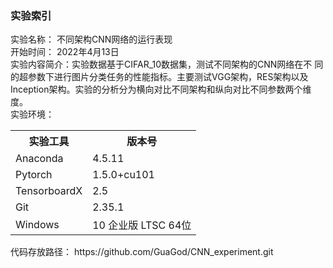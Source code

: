 ### 实验索引
实验名称： 不同架构CNN网络的运行表现 </br>
开始时间： 2022年4月13日    </br>
实验内容简介：实验数据基于CIFAR_10数据集，测试不同架构的CNN网络在不
同的超参数下进行图片分类任务的性能指标。主要测试VGG架构，RES架构以及
Inception架构。实验的分析分为横向对比不同架构和纵向对比不同参数两个维度。 </br>
实验环境：
<table>
    <tr>
        <th>实验工具</th>
        <th>版本号</th>
    </tr>   
    <tr>
        <td>Anaconda</td>
        <td>4.5.11</td>
    </tr>
    <tr>
        <td>Pytorch</td>
        <td>1.5.0+cu101</td>
    </tr>
    <tr>
        <td>TensorboardX</td>
        <td>2.5</td>
    </tr>
    <tr>
        <td>Git</td>
        <td>2.35.1</td>
    </tr>
    <tr>
        <td>Windows</td>
        <td>10 企业版 LTSC 64位</td>
    </tr>
</table>
代码存放路径： https://github.com/GuaGod/CNN_experiment.git